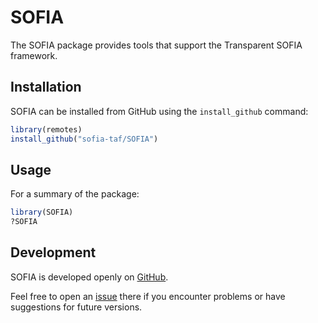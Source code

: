 SOFIA
=====

The SOFIA package provides tools that support the Transparent SOFIA framework.

Installation
------------

SOFIA can be installed from GitHub using the `install_github` command:

```R
library(remotes)
install_github("sofia-taf/SOFIA")
```

Usage
-----

For a summary of the package:

```R
library(SOFIA)
?SOFIA
```

Development
-----------

SOFIA is developed openly on [GitHub](https://github.com/sofia-taf/SOFIA).

Feel free to open an [issue](https://github.com/sofia-taf/SOFIA/issues) there if
you encounter problems or have suggestions for future versions.
